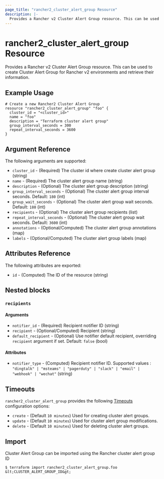 ```yaml
---
page_title: "rancher2_cluster_alert_group Resource"
description: |-
  Provides a Rancher v2 Cluster Alert Group resource. This can be used to create Cluster Alert Group for Rancher v2 environments and retrieve their information.
---
```


# rancher2\_cluster\_alert\_group Resource

Provides a Rancher v2 Cluster Alert Group resource. This can be used to create Cluster Alert Group for Rancher v2 environments and retrieve their information.

## Example Usage

```hcl
# Create a new Rancher2 Cluster Alert Group
resource "rancher2_cluster_alert_group" "foo" {
  cluster_id = "<cluster_id>"
  name = "foo"
  description = "Terraform cluster alert group"
  group_interval_seconds = 300
  repeat_interval_seconds = 3600
}
```

## Argument Reference

The following arguments are supported:

* `cluster_id` - (Required) The cluster id where create cluster alert group (string)
* `name` - (Required) The cluster alert group name (string)
* `description` - (Optional) The cluster alert group description (string)
* `group_interval_seconds` - (Optional) The cluster alert group interval seconds. Default: `180` (int)
* `group_wait_seconds` - (Optional) The cluster alert group wait seconds. Default: `180` (int)
* `recipients` - (Optional) The cluster alert group recipients (list)
* `repeat_interval_seconds` - (Optional) The cluster alert group wait seconds. Default: `3600` (int)
* `annotations` - (Optional/Computed) The cluster alert group annotations (map)
* `labels` - (Optional/Computed) The cluster alert group labels (map)


## Attributes Reference

The following attributes are exported:

* `id` - (Computed) The ID of the resource (string)

## Nested blocks

### `recipients`

#### Arguments

* `notifier_id` - (Required) Recipient notifier ID (string)
* `recipient` - (Optional/Computed) Recipient (string)
* `default_recipient` - (Optional) Use notifier default recipient, overriding `recipient` argument if set.  Default: `false` (bool)

#### Attributes

* `notifier_type` - (Computed) Recipient notifier ID. Supported values : `"dingtalk" | "msteams" | "pagerduty" | "slack" | "email" | "webhook" | "wechat"` (string)

## Timeouts

`rancher2_cluster_alert_group` provides the following
[Timeouts](https://www.terraform.io/docs/configuration/resources.html#operation-timeouts) configuration options:

- `create` - (Default `10 minutes`) Used for creating cluster alert groups.
- `update` - (Default `10 minutes`) Used for cluster alert group modifications.
- `delete` - (Default `10 minutes`) Used for deleting cluster alert groups.

## Import

Cluster Alert Group can be imported using the Rancher cluster alert group ID

```
$ terraform import rancher2_cluster_alert_group.foo &lt;CLUSTER_ALERT_GROUP_ID&gt;
```
